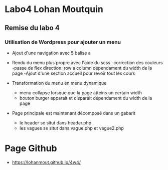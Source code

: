 # Labo4 Lohan Moutquin
## Remise du labo 4
### Utilisation de Wordpress pour ajouter un menu

- Ajout d'une navigation avec 5 balise a
- Rendu du menu plus propre avec l'aide du scss
    -correction des couleurs
    -passe de flex direction: row a column dépendament du width de la page
    -Ajout d'une section accueil pour revoir tout les cours

- Transformation du menu en menu dynamique
    - menu collapse lorsque que la page atteins un certain width
    - bouton burger apparait et disparait dépendament du width de la page

- Page principale est maintenant décomposé dans un gabarit
    - le header se situt dans header.php
    - les vagues se situt dans vague.php et vague2.php

# Page Github
- https://lohanmout.github.io/4w4/
